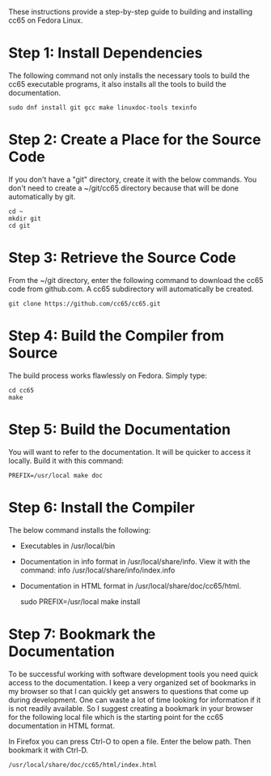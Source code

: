 These instructions provide a step-by-step guide to building and installing cc65 on Fedora Linux.

# Step 1: Install Dependencies

The following command not only installs the necessary tools to build the cc65 executable programs, it also installs all the tools to build the documentation.

    sudo dnf install git gcc make linuxdoc-tools texinfo

# Step 2: Create a Place for the Source Code

If you don't have a "git" directory, create it with the below commands. You don't need to create a ~/git/cc65 directory because that will be done automatically by git.

    cd ~
    mkdir git
    cd git

# Step 3: Retrieve the Source Code

From the ~/git directory, enter the following command to download the cc65 code from github.com. A cc65 subdirectory will automatically be created.

    git clone https://github.com/cc65/cc65.git

# Step 4: Build the Compiler from Source

The build process works flawlessly on Fedora. Simply type:

    cd cc65
    make

# Step 5: Build the Documentation

You will want to refer to the documentation. It will be quicker to access it
locally. Build it with this command:

    PREFIX=/usr/local make doc

# Step 6: Install the Compiler

The below command installs the following:

* Executables in /usr/local/bin
* Documentation in info format in /usr/local/share/info. View it with the command: info /usr/local/share/info/index.info
* Documentation in HTML format in /usr/local/share/doc/cc65/html.

    sudo PREFIX=/usr/local make install

# Step 7: Bookmark the Documentation

To be successful working with software development tools you need quick access to the documentation. I keep a very organized set of bookmarks in my browser so that I can quickly get answers to questions that come up during development. One can waste a lot of time looking for information if it is not readily available. So I suggest creating a bookmark in your browser for the following local file which is the starting point for the cc65 documentation in HTML format.

In Firefox you can press Ctrl-O to open a file. Enter the below path. Then bookmark it with Ctrl-D.

    /usr/local/share/doc/cc65/html/index.html

